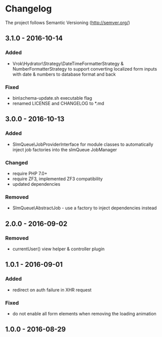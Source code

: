 # Changelog

The project follows Semantic Versioning (http://semver.org/)

## 3.1.0 - 2016-10-14
### Added
- Vrok\Hydrator\Strategy\DateTimeFormatterStrategy & NumberFormatterStrategy to
  support converting localized form inputs with date & numbers to database
  format and back

### Fixed
- bin\schema-update.sh executable flag
- renamed LICENSE and CHANGELOG to *.md

## 3.0.0 - 2016-10-13
### Added
- SlmQueue\JobProviderInterface for module classes to automatically inject job
  factories into the slmQueue JobManager

### Changed
- require PHP 7.0+
- require ZF3, implemented ZF3 compatibility
- updated dependencies

### Removed
- SlmQueue\AbstractJob - use a factory to inject dependencies instead

## 2.0.0 - 2016-09-02
### Removed
- currentUser() view helper & controller plugin

## 1.0.1 - 2016-09-01
### Added
- redirect on auth failure in XHR request

### Fixed
- do not enable all form elements when removing the loading animation

## 1.0.0 - 2016-08-29